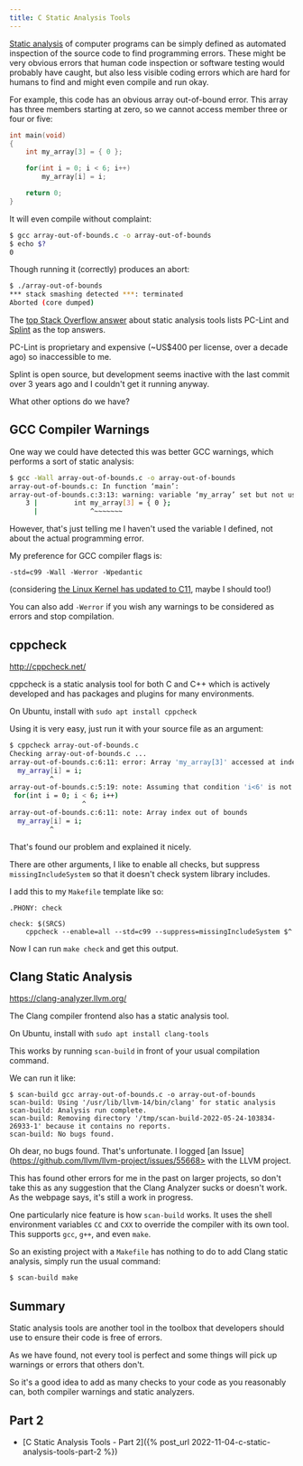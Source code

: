 ```yaml
---
title: C Static Analysis Tools
---
```


[Static analysis](https://en.wikipedia.org/wiki/Static_program_analysis) of computer programs can be simply defined as automated inspection of the source code to find programming errors. These might be very obvious errors that human code inspection or software testing would probably have caught, but also less visible coding errors which are hard for humans to find and might even compile and run okay.

For example, this code has an obvious array out-of-bound error. This array has three members starting at zero, so we cannot access member three or four or five:

```c
int main(void)
{
	int my_array[3] = { 0 };

	for(int i = 0; i < 6; i++)
		my_array[i] = i;

	return 0;
}
```

It will even compile without complaint:

```sh
$ gcc array-out-of-bounds.c -o array-out-of-bounds
$ echo $?
0
```

Though running it (correctly) produces an abort:

```sh
$ ./array-out-of-bounds 
*** stack smashing detected ***: terminated
Aborted (core dumped)
```

The [top Stack Overflow answer](https://stackoverflow.com/questions/1145191/static-code-analyzers-for-c) about static analysis tools lists PC-Lint and [Splint](https://splint.org/) as the top answers.

PC-Lint is proprietary and expensive (~US$400 per license, over a decade ago) so inaccessible to me.

Splint is open source, but development seems inactive with the last commit over 3 years ago and I couldn't get it running anyway.

What other options do we have?

## GCC Compiler Warnings

One way we could have detected this was better GCC warnings, which performs a sort of static analysis:

```sh
$ gcc -Wall array-out-of-bounds.c -o array-out-of-bounds
array-out-of-bounds.c: In function ‘main’:
array-out-of-bounds.c:3:13: warning: variable ‘my_array’ set but not used [-Wunused-but-set-variable]
    3 |         int my_array[3] = { 0 };
      |             ^~~~~~~~
```

However, that's just telling me I haven't used the variable I defined, not about the actual programming error.

My preference for GCC compiler flags is:

~~~
-std=c99 -Wall -Werror -Wpedantic
~~~

(considering [the Linux Kernel has updated to C11](https://www.phoronix.com/scan.php?page=news_item&px=Linux-Kernel-C89-To-C11), maybe I should too!)

You can also add `-Werror` if you wish any warnings to be considered as errors and stop compilation.

## cppcheck

<http://cppcheck.net/>

cppcheck is a static analysis tool for both C and C++ which is actively developed and has packages and plugins for many environments.

On Ubuntu, install with  `sudo apt install cppcheck`

Using it is very easy, just run it with your source file as an argument:

```sh
$ cppcheck array-out-of-bounds.c
Checking array-out-of-bounds.c ...
array-out-of-bounds.c:6:11: error: Array 'my_array[3]' accessed at index 5, which is out of bounds. [arrayIndexOutOfBounds]
  my_array[i] = i;
          ^
array-out-of-bounds.c:5:19: note: Assuming that condition 'i<6' is not redundant
 for(int i = 0; i < 6; i++)
                  ^
array-out-of-bounds.c:6:11: note: Array index out of bounds
  my_array[i] = i;
          ^
```

That's found our problem and explained it nicely.

There are other arguments, I like to enable all checks, but suppress `missingIncludeSystem` so that it doesn't check system library includes.

I add this to my `Makefile` template like so:

```
.PHONY: check

check: $(SRCS)
	cppcheck --enable=all --std=c99 --suppress=missingIncludeSystem $^
```

Now I can run `make check` and get this output.

## Clang Static Analysis

<https://clang-analyzer.llvm.org/>

The Clang compiler frontend also has a static analysis tool.

On Ubuntu, install with  `sudo apt install clang-tools`

This works by running `scan-build` in front of your usual compilation command.

We can run it like:

```
$ scan-build gcc array-out-of-bounds.c -o array-out-of-bounds
scan-build: Using '/usr/lib/llvm-14/bin/clang' for static analysis
scan-build: Analysis run complete.
scan-build: Removing directory '/tmp/scan-build-2022-05-24-103834-26933-1' because it contains no reports.
scan-build: No bugs found.
```

Oh dear, no bugs found. That's unfortunate. I logged [an Issue](https://github.com/llvm/llvm-project/issues/55668> with the LLVM project.

This has found other errors for me in the past on larger projects, so don't take this as any suggestion that the Clang Analyzer sucks or doesn't work. As the webpage says, it's still a work in progress.

One particularly nice feature is how `scan-build` works. It uses the shell environment variables `CC` and `CXX` to override the compiler with its own tool. This supports `gcc`, `g++`, and even `make`.

So an existing project with a `Makefile` has nothing to do to add Clang static analysis, simply run the usual command:

```sh
$ scan-build make
```

## Summary

Static analysis tools are another tool in the toolbox that developers should use to ensure their code is free of errors.

As we have found, not every tool is perfect and some things will pick up warnings or errors that others don't.

So it's a good idea to add as many checks to your code as you reasonably can, both compiler warnings and static analyzers.

## Part 2

* [C Static Analysis Tools - Part 2]({% post_url 2022-11-04-c-static-analysis-tools-part-2 %})


